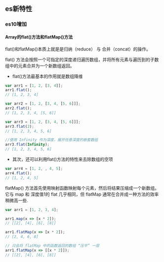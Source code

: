 ## es新特性

### es10增加

#### Array的flat()方法和flatMap()方法
flat()和flatMap()本质上就是是归纳（reduce） 与 合并（concat）的操作。

flat() 方法会按照一个可指定的深度递归遍历数组，并将所有元素与遍历到的子数组中的元素合并为一个新数组返回。

- flat()方法最基本的作用就是数组降维
```js
var arr1 = [1, 2, [3, 4]];
arr1.flat(); 
// [1, 2, 3, 4]

var arr2 = [1, 2, [3, 4, [5, 6]]];
arr2.flat();
// [1, 2, 3, 4, [5, 6]]

var arr3 = [1, 2, [3, 4, [5, 6]]];
arr3.flat(2);
// [1, 2, 3, 4, 5, 6]

//使用 Infinity 作为深度，展开任意深度的嵌套数组
arr3.flat(Infinity); 
// [1, 2, 3, 4, 5, 6]
```

- 其次，还可以利用flat()方法的特性来去除数组的空项
```javascript
var arr4 = [1, 2, , 4, 5];
arr4.flat();
// [1, 2, 4, 5]
```

flatMap() 方法首先使用映射函数映射每个元素，然后将结果压缩成一个新数组。
它与 map 和 深度值1的 flat 几乎相同，但 flatMap 通常在合并成一种方法的效率稍微高一些.
```javascript
var arr1 = [1, 2, 3, 4];

arr1.map(x => [x * 2]); 
// [[2], [4], [6], [8]]

arr1.flatMap(x => [x * 2]);
// [2, 4, 6, 8]

// 只会将 flatMap 中的函数返回的数组 “压平” 一层
arr1.flatMap(x => [[x * 2]]);
// [[2], [4], [6], [8]]
```


